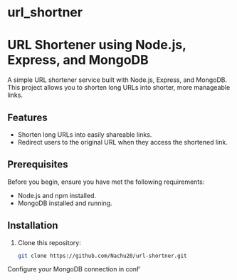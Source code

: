 # url_shortner
# URL Shortener using Node.js, Express, and MongoDB

A simple URL shortener service built with Node.js, Express, and MongoDB. This project allows you to shorten long URLs into shorter, more manageable links.

## Features

- Shorten long URLs into easily shareable links.
- Redirect users to the original URL when they access the shortened link.

## Prerequisites

Before you begin, ensure you have met the following requirements:

- Node.js and npm installed.
- MongoDB installed and running.

## Installation

1. Clone this repository:

   ```bash
   git clone https://github.com/Nachu20/url-shortner.git
Configure your MongoDB connection in conf'
